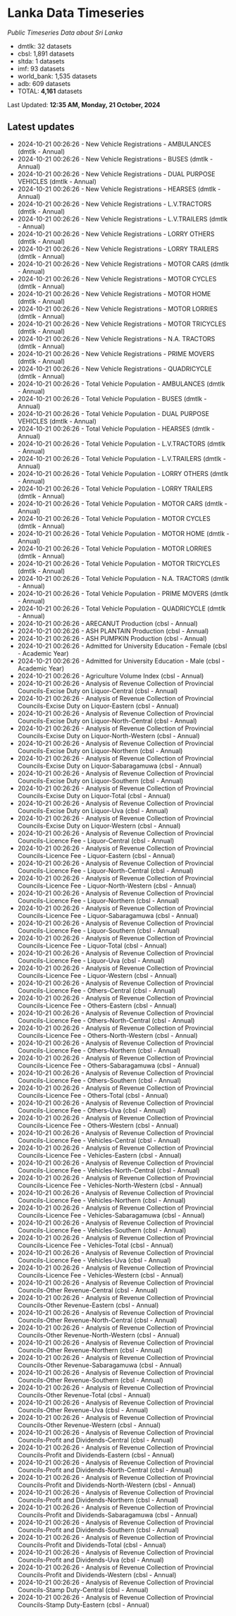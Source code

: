 # Lanka Data Timeseries
*Public Timeseries Data about Sri Lanka*

* dmtlk: 32 datasets
* cbsl: 1,891 datasets
* sltda: 1 datasets
* imf: 93 datasets
* world_bank: 1,535 datasets
* adb: 609 datasets
* TOTAL: **4,161** datasets

Last Updated: **12:35 AM, Monday, 21 October, 2024**

## Latest updates

* 2024-10-21 00:26:26 - New Vehicle Registrations - AMBULANCES (dmtlk - Annual)
* 2024-10-21 00:26:26 - New Vehicle Registrations - BUSES (dmtlk - Annual)
* 2024-10-21 00:26:26 - New Vehicle Registrations - DUAL PURPOSE VEHICLES (dmtlk - Annual)
* 2024-10-21 00:26:26 - New Vehicle Registrations - HEARSES (dmtlk - Annual)
* 2024-10-21 00:26:26 - New Vehicle Registrations - L.V.TRACTORS (dmtlk - Annual)
* 2024-10-21 00:26:26 - New Vehicle Registrations - L.V.TRAILERS (dmtlk - Annual)
* 2024-10-21 00:26:26 - New Vehicle Registrations - LORRY OTHERS (dmtlk - Annual)
* 2024-10-21 00:26:26 - New Vehicle Registrations - LORRY TRAILERS (dmtlk - Annual)
* 2024-10-21 00:26:26 - New Vehicle Registrations - MOTOR CARS (dmtlk - Annual)
* 2024-10-21 00:26:26 - New Vehicle Registrations - MOTOR CYCLES (dmtlk - Annual)
* 2024-10-21 00:26:26 - New Vehicle Registrations - MOTOR HOME (dmtlk - Annual)
* 2024-10-21 00:26:26 - New Vehicle Registrations - MOTOR LORRIES (dmtlk - Annual)
* 2024-10-21 00:26:26 - New Vehicle Registrations - MOTOR TRICYCLES (dmtlk - Annual)
* 2024-10-21 00:26:26 - New Vehicle Registrations - N.A. TRACTORS (dmtlk - Annual)
* 2024-10-21 00:26:26 - New Vehicle Registrations - PRIME MOVERS (dmtlk - Annual)
* 2024-10-21 00:26:26 - New Vehicle Registrations - QUADRICYCLE (dmtlk - Annual)
* 2024-10-21 00:26:26 - Total Vehicle Population - AMBULANCES (dmtlk - Annual)
* 2024-10-21 00:26:26 - Total Vehicle Population - BUSES (dmtlk - Annual)
* 2024-10-21 00:26:26 - Total Vehicle Population - DUAL PURPOSE VEHICLES (dmtlk - Annual)
* 2024-10-21 00:26:26 - Total Vehicle Population - HEARSES (dmtlk - Annual)
* 2024-10-21 00:26:26 - Total Vehicle Population - L.V.TRACTORS (dmtlk - Annual)
* 2024-10-21 00:26:26 - Total Vehicle Population - L.V.TRAILERS (dmtlk - Annual)
* 2024-10-21 00:26:26 - Total Vehicle Population - LORRY OTHERS (dmtlk - Annual)
* 2024-10-21 00:26:26 - Total Vehicle Population - LORRY TRAILERS (dmtlk - Annual)
* 2024-10-21 00:26:26 - Total Vehicle Population - MOTOR CARS (dmtlk - Annual)
* 2024-10-21 00:26:26 - Total Vehicle Population - MOTOR CYCLES (dmtlk - Annual)
* 2024-10-21 00:26:26 - Total Vehicle Population - MOTOR HOME (dmtlk - Annual)
* 2024-10-21 00:26:26 - Total Vehicle Population - MOTOR LORRIES (dmtlk - Annual)
* 2024-10-21 00:26:26 - Total Vehicle Population - MOTOR TRICYCLES (dmtlk - Annual)
* 2024-10-21 00:26:26 - Total Vehicle Population - N.A. TRACTORS (dmtlk - Annual)
* 2024-10-21 00:26:26 - Total Vehicle Population - PRIME MOVERS (dmtlk - Annual)
* 2024-10-21 00:26:26 - Total Vehicle Population - QUADRICYCLE (dmtlk - Annual)
* 2024-10-21 00:26:26 - ARECANUT Production (cbsl - Annual)
* 2024-10-21 00:26:26 - ASH PLANTAIN Production (cbsl - Annual)
* 2024-10-21 00:26:26 - ASH PUMPKIN Production (cbsl - Annual)
* 2024-10-21 00:26:26 - Admitted for University Education - Female (cbsl - Academic Year)
* 2024-10-21 00:26:26 - Admitted for University Education - Male (cbsl - Academic Year)
* 2024-10-21 00:26:26 - Agriculture Volume Index (cbsl - Annual)
* 2024-10-21 00:26:26 - Analysis of Revenue Collection of Provincial Councils-Excise Duty on Liquor-Central (cbsl - Annual)
* 2024-10-21 00:26:26 - Analysis of Revenue Collection of Provincial Councils-Excise Duty on Liquor-Eastern (cbsl - Annual)
* 2024-10-21 00:26:26 - Analysis of Revenue Collection of Provincial Councils-Excise Duty on Liquor-North-Central (cbsl - Annual)
* 2024-10-21 00:26:26 - Analysis of Revenue Collection of Provincial Councils-Excise Duty on Liquor-North-Western (cbsl - Annual)
* 2024-10-21 00:26:26 - Analysis of Revenue Collection of Provincial Councils-Excise Duty on Liquor-Northern (cbsl - Annual)
* 2024-10-21 00:26:26 - Analysis of Revenue Collection of Provincial Councils-Excise Duty on Liquor-Sabaragamuwa (cbsl - Annual)
* 2024-10-21 00:26:26 - Analysis of Revenue Collection of Provincial Councils-Excise Duty on Liquor-Southern (cbsl - Annual)
* 2024-10-21 00:26:26 - Analysis of Revenue Collection of Provincial Councils-Excise Duty on Liquor-Total (cbsl - Annual)
* 2024-10-21 00:26:26 - Analysis of Revenue Collection of Provincial Councils-Excise Duty on Liquor-Uva (cbsl - Annual)
* 2024-10-21 00:26:26 - Analysis of Revenue Collection of Provincial Councils-Excise Duty on Liquor-Western (cbsl - Annual)
* 2024-10-21 00:26:26 - Analysis of Revenue Collection of Provincial Councils-Licence Fee - Liquor-Central (cbsl - Annual)
* 2024-10-21 00:26:26 - Analysis of Revenue Collection of Provincial Councils-Licence Fee - Liquor-Eastern (cbsl - Annual)
* 2024-10-21 00:26:26 - Analysis of Revenue Collection of Provincial Councils-Licence Fee - Liquor-North-Central (cbsl - Annual)
* 2024-10-21 00:26:26 - Analysis of Revenue Collection of Provincial Councils-Licence Fee - Liquor-North-Western (cbsl - Annual)
* 2024-10-21 00:26:26 - Analysis of Revenue Collection of Provincial Councils-Licence Fee - Liquor-Northern (cbsl - Annual)
* 2024-10-21 00:26:26 - Analysis of Revenue Collection of Provincial Councils-Licence Fee - Liquor-Sabaragamuwa (cbsl - Annual)
* 2024-10-21 00:26:26 - Analysis of Revenue Collection of Provincial Councils-Licence Fee - Liquor-Southern (cbsl - Annual)
* 2024-10-21 00:26:26 - Analysis of Revenue Collection of Provincial Councils-Licence Fee - Liquor-Total (cbsl - Annual)
* 2024-10-21 00:26:26 - Analysis of Revenue Collection of Provincial Councils-Licence Fee - Liquor-Uva (cbsl - Annual)
* 2024-10-21 00:26:26 - Analysis of Revenue Collection of Provincial Councils-Licence Fee - Liquor-Western (cbsl - Annual)
* 2024-10-21 00:26:26 - Analysis of Revenue Collection of Provincial Councils-Licence Fee - Others-Central (cbsl - Annual)
* 2024-10-21 00:26:26 - Analysis of Revenue Collection of Provincial Councils-Licence Fee - Others-Eastern (cbsl - Annual)
* 2024-10-21 00:26:26 - Analysis of Revenue Collection of Provincial Councils-Licence Fee - Others-North-Central (cbsl - Annual)
* 2024-10-21 00:26:26 - Analysis of Revenue Collection of Provincial Councils-Licence Fee - Others-North-Western (cbsl - Annual)
* 2024-10-21 00:26:26 - Analysis of Revenue Collection of Provincial Councils-Licence Fee - Others-Northern (cbsl - Annual)
* 2024-10-21 00:26:26 - Analysis of Revenue Collection of Provincial Councils-Licence Fee - Others-Sabaragamuwa (cbsl - Annual)
* 2024-10-21 00:26:26 - Analysis of Revenue Collection of Provincial Councils-Licence Fee - Others-Southern (cbsl - Annual)
* 2024-10-21 00:26:26 - Analysis of Revenue Collection of Provincial Councils-Licence Fee - Others-Total (cbsl - Annual)
* 2024-10-21 00:26:26 - Analysis of Revenue Collection of Provincial Councils-Licence Fee - Others-Uva (cbsl - Annual)
* 2024-10-21 00:26:26 - Analysis of Revenue Collection of Provincial Councils-Licence Fee - Others-Western (cbsl - Annual)
* 2024-10-21 00:26:26 - Analysis of Revenue Collection of Provincial Councils-Licence Fee - Vehicles-Central (cbsl - Annual)
* 2024-10-21 00:26:26 - Analysis of Revenue Collection of Provincial Councils-Licence Fee - Vehicles-Eastern (cbsl - Annual)
* 2024-10-21 00:26:26 - Analysis of Revenue Collection of Provincial Councils-Licence Fee - Vehicles-North-Central (cbsl - Annual)
* 2024-10-21 00:26:26 - Analysis of Revenue Collection of Provincial Councils-Licence Fee - Vehicles-North-Western (cbsl - Annual)
* 2024-10-21 00:26:26 - Analysis of Revenue Collection of Provincial Councils-Licence Fee - Vehicles-Northern (cbsl - Annual)
* 2024-10-21 00:26:26 - Analysis of Revenue Collection of Provincial Councils-Licence Fee - Vehicles-Sabaragamuwa (cbsl - Annual)
* 2024-10-21 00:26:26 - Analysis of Revenue Collection of Provincial Councils-Licence Fee - Vehicles-Southern (cbsl - Annual)
* 2024-10-21 00:26:26 - Analysis of Revenue Collection of Provincial Councils-Licence Fee - Vehicles-Total (cbsl - Annual)
* 2024-10-21 00:26:26 - Analysis of Revenue Collection of Provincial Councils-Licence Fee - Vehicles-Uva (cbsl - Annual)
* 2024-10-21 00:26:26 - Analysis of Revenue Collection of Provincial Councils-Licence Fee - Vehicles-Western (cbsl - Annual)
* 2024-10-21 00:26:26 - Analysis of Revenue Collection of Provincial Councils-Other Revenue-Central (cbsl - Annual)
* 2024-10-21 00:26:26 - Analysis of Revenue Collection of Provincial Councils-Other Revenue-Eastern (cbsl - Annual)
* 2024-10-21 00:26:26 - Analysis of Revenue Collection of Provincial Councils-Other Revenue-North-Central (cbsl - Annual)
* 2024-10-21 00:26:26 - Analysis of Revenue Collection of Provincial Councils-Other Revenue-North-Western (cbsl - Annual)
* 2024-10-21 00:26:26 - Analysis of Revenue Collection of Provincial Councils-Other Revenue-Northern (cbsl - Annual)
* 2024-10-21 00:26:26 - Analysis of Revenue Collection of Provincial Councils-Other Revenue-Sabaragamuwa (cbsl - Annual)
* 2024-10-21 00:26:26 - Analysis of Revenue Collection of Provincial Councils-Other Revenue-Southern (cbsl - Annual)
* 2024-10-21 00:26:26 - Analysis of Revenue Collection of Provincial Councils-Other Revenue-Total (cbsl - Annual)
* 2024-10-21 00:26:26 - Analysis of Revenue Collection of Provincial Councils-Other Revenue-Uva (cbsl - Annual)
* 2024-10-21 00:26:26 - Analysis of Revenue Collection of Provincial Councils-Other Revenue-Western (cbsl - Annual)
* 2024-10-21 00:26:26 - Analysis of Revenue Collection of Provincial Councils-Profit and Dividends-Central (cbsl - Annual)
* 2024-10-21 00:26:26 - Analysis of Revenue Collection of Provincial Councils-Profit and Dividends-Eastern (cbsl - Annual)
* 2024-10-21 00:26:26 - Analysis of Revenue Collection of Provincial Councils-Profit and Dividends-North-Central (cbsl - Annual)
* 2024-10-21 00:26:26 - Analysis of Revenue Collection of Provincial Councils-Profit and Dividends-North-Western (cbsl - Annual)
* 2024-10-21 00:26:26 - Analysis of Revenue Collection of Provincial Councils-Profit and Dividends-Northern (cbsl - Annual)
* 2024-10-21 00:26:26 - Analysis of Revenue Collection of Provincial Councils-Profit and Dividends-Sabaragamuwa (cbsl - Annual)
* 2024-10-21 00:26:26 - Analysis of Revenue Collection of Provincial Councils-Profit and Dividends-Southern (cbsl - Annual)
* 2024-10-21 00:26:26 - Analysis of Revenue Collection of Provincial Councils-Profit and Dividends-Total (cbsl - Annual)
* 2024-10-21 00:26:26 - Analysis of Revenue Collection of Provincial Councils-Profit and Dividends-Uva (cbsl - Annual)
* 2024-10-21 00:26:26 - Analysis of Revenue Collection of Provincial Councils-Profit and Dividends-Western (cbsl - Annual)
* 2024-10-21 00:26:26 - Analysis of Revenue Collection of Provincial Councils-Stamp Duty-Central (cbsl - Annual)
* 2024-10-21 00:26:26 - Analysis of Revenue Collection of Provincial Councils-Stamp Duty-Eastern (cbsl - Annual)